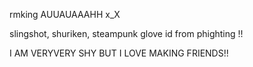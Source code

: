 rmking AUUAUAAAHH x_X

slingshot, shuriken, steampunk glove id from phighting !! 

I AM VERYVERY SHY BUT I LOVE MAKING FRIENDS!!
